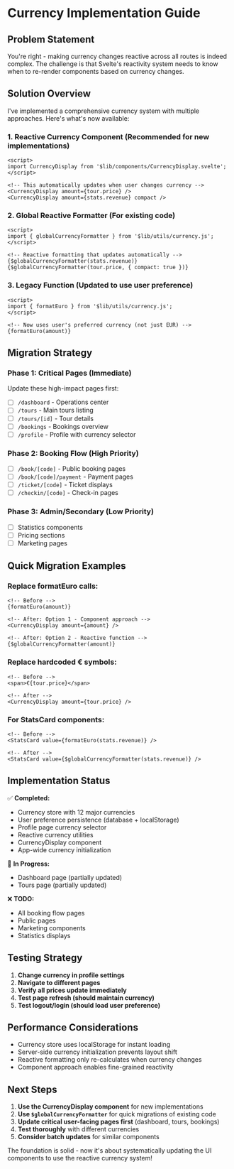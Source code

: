 # Currency Implementation Guide

## Problem Statement
You're right - making currency changes reactive across all routes is indeed complex. The challenge is that Svelte's reactivity system needs to know when to re-render components based on currency changes.

## Solution Overview

I've implemented a comprehensive currency system with multiple approaches. Here's what's now available:

### 1. **Reactive Currency Component** (Recommended for new implementations)
```svelte
<script>
import CurrencyDisplay from '$lib/components/CurrencyDisplay.svelte';
</script>

<!-- This automatically updates when user changes currency -->
<CurrencyDisplay amount={tour.price} />
<CurrencyDisplay amount={stats.revenue} compact />
```

### 2. **Global Reactive Formatter** (For existing code)
```svelte
<script>
import { globalCurrencyFormatter } from '$lib/utils/currency.js';
</script>

<!-- Reactive formatting that updates automatically -->
{$globalCurrencyFormatter(stats.revenue)}
{$globalCurrencyFormatter(tour.price, { compact: true })}
```

### 3. **Legacy Function** (Updated to use user preference)
```svelte
<script>
import { formatEuro } from '$lib/utils/currency.js';
</script>

<!-- Now uses user's preferred currency (not just EUR) -->
{formatEuro(amount)}
```

## Migration Strategy

### Phase 1: Critical Pages (Immediate)
Update these high-impact pages first:
- [ ] `/dashboard` - Operations center
- [ ] `/tours` - Main tours listing
- [ ] `/tours/[id]` - Tour details
- [ ] `/bookings` - Bookings overview
- [ ] `/profile` - Profile with currency selector

### Phase 2: Booking Flow (High Priority)
- [ ] `/book/[code]` - Public booking pages
- [ ] `/book/[code]/payment` - Payment pages
- [ ] `/ticket/[code]` - Ticket displays
- [ ] `/checkin/[code]` - Check-in pages

### Phase 3: Admin/Secondary (Low Priority)
- [ ] Statistics components
- [ ] Pricing sections
- [ ] Marketing pages

## Quick Migration Examples

### Replace formatEuro calls:
```svelte
<!-- Before -->
{formatEuro(amount)}

<!-- After: Option 1 - Component approach -->
<CurrencyDisplay amount={amount} />

<!-- After: Option 2 - Reactive function -->
{$globalCurrencyFormatter(amount)}
```

### Replace hardcoded € symbols:
```svelte
<!-- Before -->
<span>€{tour.price}</span>

<!-- After -->
<CurrencyDisplay amount={tour.price} />
```

### For StatsCard components:
```svelte
<!-- Before -->
<StatsCard value={formatEuro(stats.revenue)} />

<!-- After -->
<StatsCard value={$globalCurrencyFormatter(stats.revenue)} />
```

## Implementation Status

✅ **Completed:**
- Currency store with 12 major currencies
- User preference persistence (database + localStorage)
- Profile page currency selector
- Reactive currency utilities
- CurrencyDisplay component
- App-wide currency initialization

🔄 **In Progress:**
- Dashboard page (partially updated)
- Tours page (partially updated)

❌ **TODO:**
- All booking flow pages
- Public pages
- Marketing components
- Statistics displays

## Testing Strategy

1. **Change currency in profile settings**
2. **Navigate to different pages**
3. **Verify all prices update immediately**
4. **Test page refresh (should maintain currency)**
5. **Test logout/login (should load user preference)**

## Performance Considerations

- Currency store uses localStorage for instant loading
- Server-side currency initialization prevents layout shift
- Reactive formatting only re-calculates when currency changes
- Component approach enables fine-grained reactivity

## Next Steps

1. **Use the CurrencyDisplay component** for new implementations
2. **Use `$globalCurrencyFormatter`** for quick migrations of existing code
3. **Update critical user-facing pages first** (dashboard, tours, bookings)
4. **Test thoroughly** with different currencies
5. **Consider batch updates** for similar components

The foundation is solid - now it's about systematically updating the UI components to use the reactive currency system! 